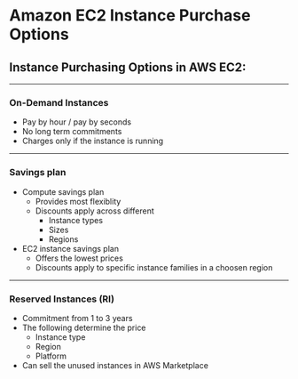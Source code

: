# Amazon EC2 Instance Purchase Options

## Instance Purchasing Options in AWS EC2:

---

### On-Demand Instances

- Pay by hour / pay by seconds
- No long term commitments
- Charges only if the instance is running

---

### Savings plan

- Compute savings plan 
  - Provides most flexiblity
  - Discounts apply across different
	- Instance types
	- Sizes
	- Regions
- EC2 instance savings plan 
  - Offers the lowest prices
  - Discounts apply to specific instance families in a choosen region

---

### Reserved Instances (RI)

- Commitment from 1 to 3 years
- The following determine the price
  - Instance type
  - Region
  - Platform
- Can sell the unused instances in AWS Marketplace
